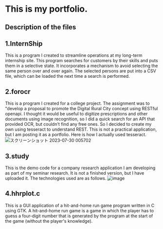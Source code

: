 # This is my portfolio.
## Description of the files
1.InternShip
---
This is a program I created to streamline operations at my long-term internship site.
This program searches for customers by their skills and puts them in a selective state. It incorporates a mechanism to avoid selecting the same person over and over again. The selected persons are put into a CSV file, which can be loaded the next time a search is performed.

2.forocr
---
This is a program I created for a college project. The assignment was to "develop a proposal to promote the Digital Rural City concept using RESTful openapi.
I thought it would be useful to digitize prescriptions and other documents using image recognition, so I did a quick search for an API that provided OCR, but couldn't find any free ones.
So I decided to create my own using tesseract to understand REST. This is not a practical application, but I am posting it as a portfolio.
Here is how I actually used tesseract.
![スクリーンショット 2023-07-30 005702](https://github.com/Kazuki-684/MyProgram/assets/135617342/0e6e6ff2-2407-4736-bfe5-e361381787ff)

3.study
---
This is the demo code for a company research application I am developing as part of my seminar research. It is not a finished version, but I have uploaded it.
The technologies used are as follows.
![image](https://github.com/Kazuki-684/MyProgram/assets/135617342/9480506f-d9df-48cc-ba5d-39df530a2b5b)

4.hhrplot.c
---
This is a GUI application of a hit-and-home run game program written in C using GTK.
A hit-and-home run game is a game in which the player has to guess a four-digit number that is generated by the program at the start of the game (without the player's knowledge).


